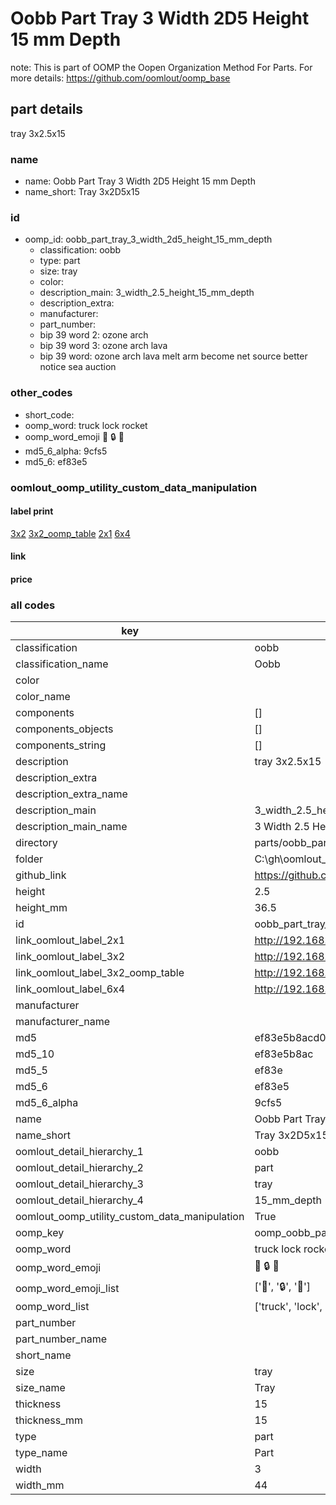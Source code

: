 # Oobb Part Tray 3 Width 2D5 Height 15 mm Depth  

note: This is part of OOMP the Oopen Organization Method For Parts. For more details: https://github.com/oomlout/oomp_base

##  part details
  



tray 3x2.5x15



### name
* name: Oobb Part Tray 3 Width 2D5 Height 15 mm Depth
* name_short: Tray 3x2D5x15 
### id
* oomp_id: oobb_part_tray_3_width_2d5_height_15_mm_depth
  * classification: oobb
  * type: part
  * size: tray
  * color: 
  * description_main: 3_width_2.5_height_15_mm_depth
  * description_extra: 
  * manufacturer: 
  * part_number: 
  * bip 39 word 2: ozone arch
  * bip 39 word 3: ozone arch lava
  * bip 39 word: ozone arch lava melt arm become net source better notice sea auction

### other_codes
* short_code: 
* oomp_word: truck lock rocket
* oomp_word_emoji :truck: :lock: :rocket:
* md5_6_alpha: 9cfs5
* md5_6: ef83e5






### oomlout_oomp_utility_custom_data_manipulation
#### label print
[3x2](http://192.168.1.245:1112/?label=oomp%209cfs5)
[3x2_oomp_table](http://192.168.1.108:1112/?label=oomp%209cfs5)
[2x1](http://192.168.1.242:1112/?label=oomp%209cfs5)
[6x4](http://192.168.1.55:1112/?label=oomp%209cfs5)    

#### link

                              

#### price







### all codes 
| key | value |  
| --- | --- |  
| classification | oobb |  
| classification_name | Oobb |  
| color |  |  
| color_name |  |  
| components | [] |  
| components_objects | [] |  
| components_string | [] |  
| description | tray 3x2.5x15 |  
| description_extra |  |  
| description_extra_name |  |  
| description_main | 3_width_2.5_height_15_mm_depth |  
| description_main_name | 3 Width 2.5 Height 15 mm Depth |  
| directory | parts/oobb_part_tray_3_width_2d5_height_15_mm_depth |  
| folder | C:\gh\oomlout_oobb_version_4_generated_parts\parts\oobb_part_tray_3_width_2d5_height_15_mm_depth |  
| github_link | https://github.com/oomlout/oomlout_oomp_part_src/tree/main/parts/oobb_part_tray_3_width_2d5_height_15_mm_depth |  
| height | 2.5 |  
| height_mm | 36.5 |  
| id | oobb_part_tray_3_width_2d5_height_15_mm_depth |  
| link_oomlout_label_2x1 | http://192.168.1.242:1112/?label=oomp%209cfs5 |  
| link_oomlout_label_3x2 | http://192.168.1.245:1112/?label=oomp%209cfs5 |  
| link_oomlout_label_3x2_oomp_table | http://192.168.1.108:1112/?label=oomp%209cfs5 |  
| link_oomlout_label_6x4 | http://192.168.1.55:1112/?label=oomp%209cfs5 |  
| manufacturer |  |  
| manufacturer_name |  |  
| md5 | ef83e5b8acd012944f85d8aafb82c4f4 |  
| md5_10 | ef83e5b8ac |  
| md5_5 | ef83e |  
| md5_6 | ef83e5 |  
| md5_6_alpha | 9cfs5 |  
| name | Oobb Part Tray 3 Width 2D5 Height 15 mm Depth |  
| name_short | Tray 3x2D5x15  |  
| oomlout_detail_hierarchy_1 | oobb |  
| oomlout_detail_hierarchy_2 | part |  
| oomlout_detail_hierarchy_3 | tray |  
| oomlout_detail_hierarchy_4 | 15_mm_depth |  
| oomlout_oomp_utility_custom_data_manipulation | True |  
| oomp_key | oomp_oobb_part_tray_3_width_2d5_height_15_mm_depth |  
| oomp_word | truck lock rocket |  
| oomp_word_emoji | :truck: :lock: :rocket: |  
| oomp_word_emoji_list | [':truck:', ':lock:', ':rocket:'] |  
| oomp_word_list | ['truck', 'lock', 'rocket'] |  
| part_number |  |  
| part_number_name |  |  
| short_name |  |  
| size | tray |  
| size_name | Tray |  
| thickness | 15 |  
| thickness_mm | 15 |  
| type | part |  
| type_name | Part |  
| width | 3 |  
| width_mm | 44 |  
